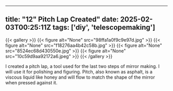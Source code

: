 
---
title: "12\" Pitch Lap Created"
date: 2025-02-03T00:25:11Z
tags: ['diy', 'telescopemaking']
---

{{< gallery >}}
{{< figure alt="None" src="98ffa1a0f9c9e97d.jpg" >}}
{{< figure alt="None" src="f18276aa4b42c58b.jpg" >}}
{{< figure alt="None" src="8524ec68d430550e.jpg" >}}
{{< figure alt="None" src="10c59d9aa92172a6.jpeg" >}}
{{< /gallery >}}

I created a pitch lap, a tool used for the last two steps of mirror making. I will use it for polishing and figuring. Pitch, also known as asphalt, is a viscous liquid like honey and will flow to match the shape of the mirror when pressed against it.
